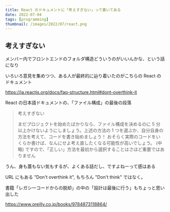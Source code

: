 ```yaml
---
title: React のドキュメントに「考えすぎない」って書いてある
date: 2022-07-04
tags: [programming]
thumbnail: /images/2022/07/react.png
---
```


## 考えすぎない

メンバー内でフロントエンドのフォルダ構造どういうのがいいんかな、という話になり

いろいろ意見を集めつつ、ある人が最終的に辿り着いたのがこちらの React のドキュメント

https://ja.reactjs.org/docs/faq-structure.html#dont-overthink-it

React の日本語ドキュメントの、「ファイル構成」の最後の段落

> 考えすぎない
>
> まだプロジェクトを始めたばかりなら、ファイル構成を決めるのに 5 分以上かけないようにしましょう。上述の方法の 1 つを選ぶか、自分自身の方法を考えて、コードを書き始めましょう！ おそらく実際のコードをいくらか書けば、なんにせよ考え直したくなる可能性が高いでしょう。
> (中略)
> ですので、「正しい」方法を最初から選択することはさほど重要ではありません

うん、身も蓋もない気もするが、よくある話だし、ですよねーって感はある

URL にもある "Don't overthink it", もちろん "Don't think" ではなく。

書籍「レガシーコードからの脱却」の中の「設計は最後に行う」もちょっと思い出した

https://www.oreilly.co.jp/books/9784873118864/
